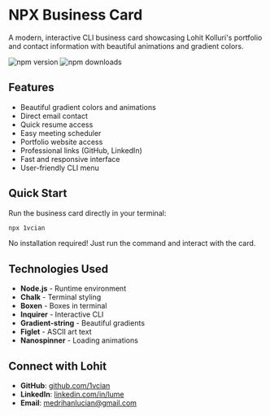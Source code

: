 # NPX Business Card

A modern, interactive CLI business card showcasing Lohit Kolluri's portfolio and contact information with beautiful animations and gradient colors.

![npm version](https://img.shields.io/npm/v/1vcian)
![npm downloads](https://img.shields.io/npm/dt/1vcian)

## Features

- Beautiful gradient colors and animations
- Direct email contact
- Quick resume access
- Easy meeting scheduler
- Portfolio website access
- Professional links (GitHub, LinkedIn)
- Fast and responsive interface
- User-friendly CLI menu

## Quick Start

Run the business card directly in your terminal:

```bash
npx 1vcian
```

No installation required! Just run the command and interact with the card.

## Technologies Used

- **Node.js** - Runtime environment
- **Chalk** - Terminal styling
- **Boxen** - Boxes in terminal
- **Inquirer** - Interactive CLI
- **Gradient-string** - Beautiful gradients
- **Figlet** - ASCII art text
- **Nanospinner** - Loading animations

## Connect with Lohit

- **GitHub**: [github.com/1vcian](https://github.com/1vcian)
- **LinkedIn**: [linkedin.com/in/lume](https://linkedin.com/in/lume)
- **Email**: [medrihanlucian@gmail.com](mailto:medrihanlucian@gmail.com)
